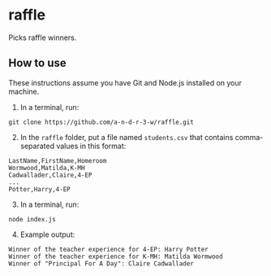 # raffle

Picks raffle winners.

## How to use

These instructions assume you have Git and Node.js installed on your machine.

1. In a terminal, run:

```
git clone https://github.com/a-n-d-r-3-w/raffle.git
```

2. In the `raffle` folder, put a file named `students.csv` that contains comma-separated values in this format:

```
LastName,FirstName,Homeroom
Wormwood,Matilda,K-MH
Cadwallader,Claire,4-EP
...
Potter,Harry,4-EP
```

3. In a terminal, run:

```
node index.js
```

4. Example output:

```
Winner of the teacher experience for 4-EP: Harry Potter
Winner of the teacher experience for K-MH: Matilda Wormwood
Winner of "Principal For A Day": Claire Cadwallader
```
